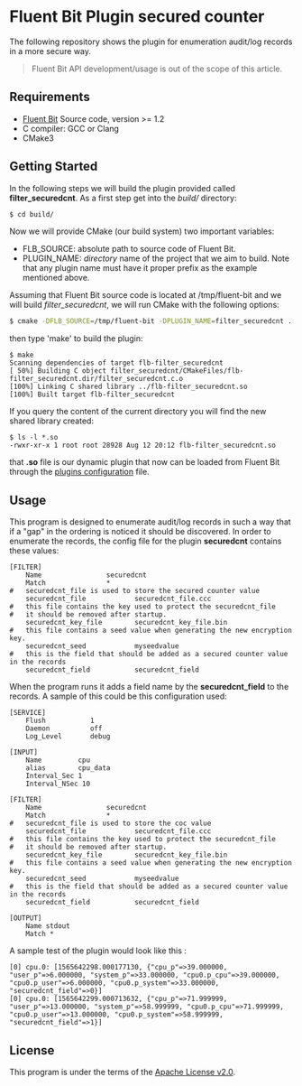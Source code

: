 # Fluent Bit Plugin secured counter

The following repository shows the plugin for enumeration audit/log records in a more secure way.

>  Fluent Bit API development/usage is out of the scope of this article.

## Requirements

- [Fluent Bit](https://fluentbit.io) Source code, version >= 1.2
- C compiler: GCC or Clang
- CMake3

## Getting Started

In the following steps we will build the plugin provided called __filter_securedcnt__. As a first step get into the _build/_ directory:

```bash
$ cd build/
```

Now we will provide CMake (our build system) two important variables:

- FLB\_SOURCE: absolute path to source code of Fluent Bit.
- PLUGIN\_NAME: _directory_ name of the project that we aim to build. Note that any plugin name must have it proper prefix as the example mentioned above.

Assuming that Fluent Bit source code is located at /tmp/fluent-bit and we will build _filter\_securedcnt_, we will run CMake with the following options:

```bash
$ cmake -DFLB_SOURCE=/tmp/fluent-bit -DPLUGIN_NAME=filter_securedcnt ../
```

then type 'make' to build the plugin:

```
$ make
Scanning dependencies of target flb-filter_securedcnt
[ 50%] Building C object filter_securedcnt/CMakeFiles/flb-filter_securedcnt.dir/filter_securedcnt.c.o
[100%] Linking C shared library ../flb-filter_securedcnt.so
[100%] Built target flb-filter_securedcnt

```

If you query the content of the current directory you will find the new shared library created:

```
$ ls -l *.so
-rwxr-xr-x 1 root root 28928 Aug 12 20:12 flb-filter_securedcnt.so
```

that __.so__ file is our dynamic plugin that now can be loaded from Fluent Bit through the [plugins configuration](https://github.com/fluent/fluent-bit/blob/master/conf/plugins.conf) file.


## Usage
This program is designed to enumerate audit/log records in such a way that if a "gap" in the ordering is noticed 
it should be discovered. In order to enumerate the records, the config file for the plugin __securedcnt__ contains these values:
```
[FILTER]
    Name                securedcnt
    Match               *
#   securedcnt_file is used to store the secured counter value
    securedcnt_file            securedcnt_file.ccc
#   this file contains the key used to protect the securedcnt_file
#   it should be removed after startup.
    securedcnt_key_file        securedcnt_key_file.bin
#   this file contains a seed value when generating the new encryption key.
    securedcnt_seed            myseedvalue
#   this is the field that should be added as a secured counter value in the records
    securedcnt_field           securedcnt_field
```
When the program runs it adds a field name by the __securedcnt_field__ to the records.
A sample of this could be this configuration used:
```
[SERVICE]
    Flush           1
    Daemon          off
    Log_Level       debug

[INPUT]
    Name         cpu
    alias        cpu_data
    Interval_Sec 1
    Interval_NSec 10

[FILTER]
    Name                securedcnt
    Match               *
#   securedcnt_file is used to store the coc value
    securedcnt_file            securedcnt_file.ccc
#   this file contains the key used to protect the securedcnt_file
#   it should be removed after startup.
    securedcnt_key_file        securedcnt_key_file.bin
#   this file contains a seed value when generating the new encryption key.
    securedcnt_seed            myseedvalue
#   this is the field that should be added as a secured counter value in the records
    securedcnt_field           securedcnt_field

[OUTPUT]
    Name stdout
    Match *
```
A sample test of the plugin would look like this :
```
[0] cpu.0: [1565642298.000177130, {"cpu_p"=>39.000000, "user_p"=>6.000000, "system_p"=>33.000000, "cpu0.p_cpu"=>39.000000, "cpu0.p_user"=>6.000000, "cpu0.p_system"=>33.000000, "securedcnt_field"=>0}]
[0] cpu.0: [1565642299.000713632, {"cpu_p"=>71.999999, "user_p"=>13.000000, "system_p"=>58.999999, "cpu0.p_cpu"=>71.999999, "cpu0.p_user"=>13.000000, "cpu0.p_system"=>58.999999, "securedcnt_field"=>1}]
```

## License

This program is under the terms of the [Apache License v2.0](http://www.apache.org/licenses/LICENSE-2.0).
